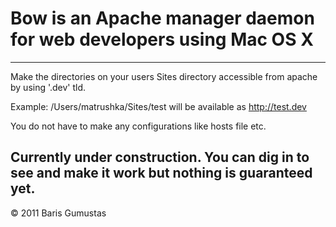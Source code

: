 # Bow is an Apache manager daemon for web developers using Mac OS X
-----
Make the directories on your users Sites directory accessible from apache by using '.dev' tld.

Example: /Users/matrushka/Sites/test will be available as http://test.dev

You do not have to make any configurations like hosts file etc.

Currently under construction. You can dig in to see and make it work but nothing is guaranteed yet.
-----
&copy; 2011 Baris Gumustas
